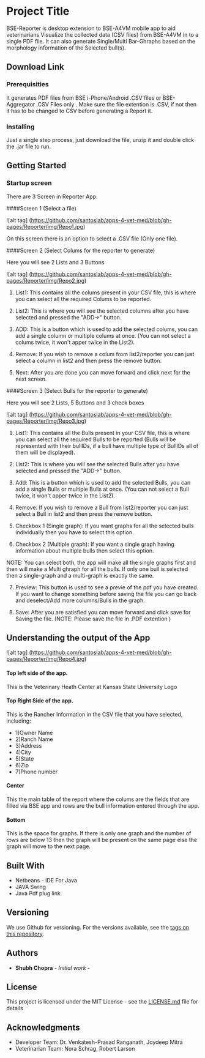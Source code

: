# Project Title

BSE-Reporter is desktop extension to BSE-A4VM mobile app to aid veterinarians Visualize the collected data (CSV files) from BSE-A4VM in to a single PDF file. It can also generate Single/Multi Bar-Ghraphs based on the morphology information of the Selected bull(s).
## Download Link


### Prerequisities

It generates PDF files from BSE i-Phone/Android .CSV files or BSE-Aggregator .CSV Files only .
Make sure the file extention is .CSV, if not then it has to be changed to CSV before generating a Report it.


### Installing

Just a single step process, just download the file, unzip it and double click the .jar file to run.

## Getting Started 

### Startup screen

There are 3 Screen in Reporter App.

####Screen 1 (Select a file)
 
![alt tag] (https://github.com/santoslab/apps-4-vet-med/blob/gh-pages/Reporter/img/Repo1.jpg)

On this screen there is an option to select a .CSV file (Only one file).

####Screen 2 (Select Colums for the reporter to generate)

Here you will see 2 Lists and 3 Buttons

![alt tag] (https://github.com/santoslab/apps-4-vet-med/blob/gh-pages/Reporter/img/Repo2.jpg)

1) List1: This contains all the colums present in your CSV file, this is where you can select all the required Colums to be reported.

2) List2: This is where you will see the selected columns after you have selected and pressed the "ADD->" button.

3) ADD: This is a button which is used to add the selected colums, you can add a single column or multiple colums at once. (You can not select a colums twice, it won't apper twice in the List2).

4) Remove: If you wish to remove a colum from list2/reporter you can just select a column in list2 and then press the remove button.

5) Next: After you are done you can move forward and click next for the next screen.

####Screen 3 (Select Bulls for the reporter to generate)

Here you will see 2 Lists, 5 Buttons and 3 check boxes

![alt tag] (https://github.com/santoslab/apps-4-vet-med/blob/gh-pages/Reporter/img/Repo3.jpg)

1) List1: This contains all the Bulls present in your CSV file, this is where you can select all the required Bulls to be reported (Bulls will be represented with their bullIDs, if a bull have multiple type of BullIDs all of them will be displayed).

2) List2: This is where you will see the selected Bulls after you have selected and pressed the "ADD->" button.

3) Add: This is a button which is used to add the selected Bulls, you can add a single Bulls or multiple Bulls at once. (You can not select a Bull twice, it won't apper twice in the List2).

4) Remove: If you wish to remove a Bull from list2/reporter you can just select a Bull in list2 and then press the remove button.

5) Checkbox 1 (Single graph): If you want graphs for all the selected bulls individually then you have to select this option.

6) Checkbox 2 (Multiple graph): If you want a single graph having information about multiple bulls then select this option.

NOTE: You can select both, the app will make all the single graphs first and then will make a Multi ghraph for all the bulls. If only one bull is selected then a single-graph and a multi-graph is exactly the same.

7) Preview: This button is used to see a previe of the pdf you have created. If you want to change something before saving the file you can go back and deselect/Add more columns/Bulls in the graph.

8) Save: After you are satisfied you can move forward and click save for Saving the file.
(NOTE: Please save the file in .PDF extention )


## Understanding the output of the App

![alt tag] (https://github.com/santoslab/apps-4-vet-med/blob/gh-pages/Reporter/img/Repo4.jpg)

#### Top left side of the app.
This is the Veterinary Heath Center at Kansas State University Logo

#### Top Right Side of the app.
This is the Rancher Information in the CSV file that you have selected, including:
- 1)Owner Name
- 2)Ranch Name
- 3)Address
- 4)City
- 5)State 
- 6)Zip
- 7)Phone number

#### Center
This the main table of the report where the colums are the fields that are filled via BSE app and rows are the bull information entered through the app.

#### Bottom

This is the space for graphs. If there is only one graph and the number of rows are below 13 then the graph will be present on the same page else the graph will move to the next page.


## Built With

* Netbeans - IDE For Java
* JAVA Swing 
* Java Pdf plug link

## Versioning

We use Github for versioning. For the versions available, see the [tags on this repository](https://github.com/santoslab/apps-4-vet-med/tree/master/bse-a4vm/Reporter). 

## Authors

* **Shubh Chopra** - *Initial work* -

## License

This project is licensed under the MIT License - see the [LICENSE.md](LICENSE.md) file for details

## Acknowledgments

* Developer Team: Dr. Venkatesh-Prasad Ranganath, Joydeep Mitra
* Veterinarian Team: Nora Schrag, Robert Larson

